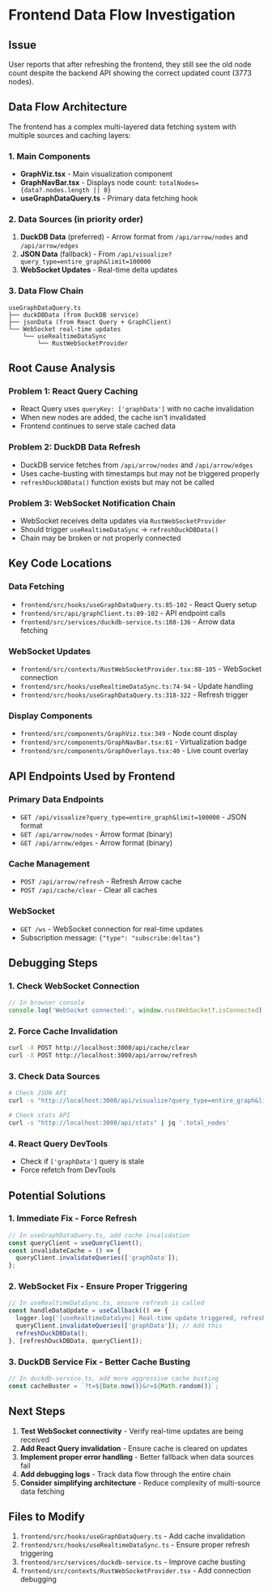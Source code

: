 # Frontend Data Flow Investigation

## Issue
User reports that after refreshing the frontend, they still see the old node count despite the backend API showing the correct updated count (3773 nodes).

## Data Flow Architecture

The frontend has a complex multi-layered data fetching system with multiple sources and caching layers:

### 1. Main Components
- **GraphViz.tsx** - Main visualization component
- **GraphNavBar.tsx** - Displays node count: `totalNodes={data?.nodes.length || 0}`
- **useGraphDataQuery.ts** - Primary data fetching hook

### 2. Data Sources (in priority order)
1. **DuckDB Data** (preferred) - Arrow format from `/api/arrow/nodes` and `/api/arrow/edges`
2. **JSON Data** (fallback) - From `/api/visualize?query_type=entire_graph&limit=100000`
3. **WebSocket Updates** - Real-time delta updates

### 3. Data Flow Chain

```
useGraphDataQuery.ts
├── duckDBData (from DuckDB service)
├── jsonData (from React Query + GraphClient)
└── WebSocket real-time updates
    └── useRealtimeDataSync
        └── RustWebSocketProvider
```

## Root Cause Analysis

### Problem 1: React Query Caching
- React Query uses `queryKey: ['graphData']` with no cache invalidation
- When new nodes are added, the cache isn't invalidated
- Frontend continues to serve stale cached data

### Problem 2: DuckDB Data Refresh
- DuckDB service fetches from `/api/arrow/nodes` and `/api/arrow/edges`
- Uses cache-busting with timestamps but may not be triggered properly
- `refreshDuckDBData()` function exists but may not be called

### Problem 3: WebSocket Notification Chain
- WebSocket receives delta updates via `RustWebSocketProvider`
- Should trigger `useRealtimeDataSync` → `refreshDuckDBData()`
- Chain may be broken or not properly connected

## Key Code Locations

### Data Fetching
- `frontend/src/hooks/useGraphDataQuery.ts:85-102` - React Query setup
- `frontend/src/api/graphClient.ts:89-102` - API endpoint calls
- `frontend/src/services/duckdb-service.ts:108-136` - Arrow data fetching

### WebSocket Updates
- `frontend/src/contexts/RustWebSocketProvider.tsx:88-105` - WebSocket connection
- `frontend/src/hooks/useRealtimeDataSync.ts:74-94` - Update handling
- `frontend/src/hooks/useGraphDataQuery.ts:318-322` - Refresh trigger

### Display Components
- `frontend/src/components/GraphViz.tsx:349` - Node count display
- `frontend/src/components/GraphNavBar.tsx:61` - Virtualization badge
- `frontend/src/components/GraphOverlays.tsx:40` - Live count overlay

## API Endpoints Used by Frontend

### Primary Data Endpoints
- `GET /api/visualize?query_type=entire_graph&limit=100000` - JSON format
- `GET /api/arrow/nodes` - Arrow format (binary)
- `GET /api/arrow/edges` - Arrow format (binary)

### Cache Management
- `POST /api/arrow/refresh` - Refresh Arrow cache
- `POST /api/cache/clear` - Clear all caches

### WebSocket
- `GET /ws` - WebSocket connection for real-time updates
- Subscription message: `{"type": "subscribe:deltas"}`

## Debugging Steps

### 1. Check WebSocket Connection
```javascript
// In browser console
console.log('WebSocket connected:', window.rustWebSocket?.isConnected);
```

### 2. Force Cache Invalidation
```bash
curl -X POST http://localhost:3000/api/cache/clear
curl -X POST http://localhost:3000/api/arrow/refresh
```

### 3. Check Data Sources
```bash
# Check JSON API
curl -s "http://localhost:3000/api/visualize?query_type=entire_graph&limit=100000" | jq '.data.nodes | length'

# Check stats API
curl -s "http://localhost:3000/api/stats" | jq '.total_nodes'
```

### 4. React Query DevTools
- Check if `['graphData']` query is stale
- Force refetch from DevTools

## Potential Solutions

### 1. Immediate Fix - Force Refresh
```javascript
// In useGraphDataQuery.ts, add cache invalidation
const queryClient = useQueryClient();
const invalidateCache = () => {
  queryClient.invalidateQueries(['graphData']);
};
```

### 2. WebSocket Fix - Ensure Proper Triggering
```javascript
// In useRealtimeDataSync.ts, ensure refresh is called
const handleDataUpdate = useCallback(() => {
  logger.log('[useRealtimeDataSync] Real-time update triggered, refreshing data');
  queryClient.invalidateQueries(['graphData']); // Add this
  refreshDuckDBData();
}, [refreshDuckDBData, queryClient]);
```

### 3. DuckDB Service Fix - Better Cache Busting
```javascript
// In duckdb-service.ts, add more aggressive cache busting
const cacheBuster = `?t=${Date.now()}&r=${Math.random()}`;
```

## Next Steps

1. **Test WebSocket connectivity** - Verify real-time updates are being received
2. **Add React Query invalidation** - Ensure cache is cleared on updates
3. **Implement proper error handling** - Better fallback when data sources fail
4. **Add debugging logs** - Track data flow through the entire chain
5. **Consider simplifying architecture** - Reduce complexity of multi-source data fetching

## Files to Modify

1. `frontend/src/hooks/useGraphDataQuery.ts` - Add cache invalidation
2. `frontend/src/hooks/useRealtimeDataSync.ts` - Ensure proper refresh triggering
3. `frontend/src/services/duckdb-service.ts` - Improve cache busting
4. `frontend/src/contexts/RustWebSocketProvider.tsx` - Add connection debugging

